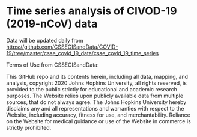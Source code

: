 # Time series analysis of CIVOD-19 (2019-nCoV) data
Data will be updated daily from 
https://github.com/CSSEGISandData/COVID-19/tree/master/csse_covid_19_data/csse_covid_19_time_series


Terms of Use from CSSEGISandData:

This GitHub repo and its contents herein, including all data, mapping, and analysis, copyright 2020 Johns Hopkins University, all rights reserved, is provided to the public strictly for educational and academic research purposes. The Website relies upon publicly available data from multiple sources, that do not always agree. The Johns Hopkins University hereby disclaims any and all representations and warranties with respect to the Website, including accuracy, fitness for use, and merchantability. Reliance on the Website for medical guidance or use of the Website in commerce is strictly prohibited.